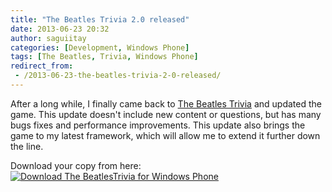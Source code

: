 ```yaml
---
title: "The Beatles Trivia 2.0 released"
date: 2013-06-23 20:32
author: saguiitay
categories: [Development, Windows Phone]
tags: [The Beatles, Trivia, Windows Phone]
redirect_from:
 - /2013-06-23-the-beatles-trivia-2-0-released/
---
```

After a long while, I finally came back to [The Beatles Trivia]({{site.url}}/windows-phone/trivia-games/the-beatles-trivia/)
and updated the game. This update doesn't include new content or questions, but has many bugs fixes and performance improvements.
This update also brings the game to my latest framework, which will allow me to extend it further down the line.

Download your copy from here: [![Download The BeatlesTrivia for Windows Phone]({{site.url}}/images/download-en-med2.png "Download The Beatles Trivia for Windows Phone")](http://www.windowsphone.com/s?appid=b456ee99-0606-4da5-a722-570810e82c7e)



